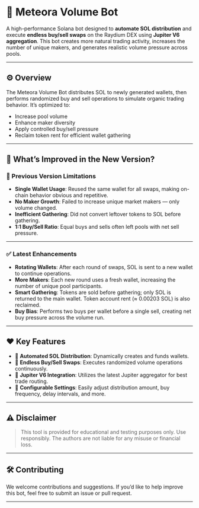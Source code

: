 # 🔁 Meteora Volume Bot

A high-performance Solana bot designed to **automate SOL distribution** and execute **endless buy/sell swaps** on the Raydium DEX using **Jupiter V6 aggregation**. This bot creates more natural trading activity, increases the number of unique makers, and generates realistic volume pressure across pools.

---

## ⚙️ Overview

The Meteora Volume Bot distributes SOL to newly generated wallets, then performs randomized buy and sell operations to simulate organic trading behavior. It’s optimized to:
- Increase pool volume
- Enhance maker diversity
- Apply controlled buy/sell pressure
- Reclaim token rent for efficient wallet gathering

---

## 🔄 What’s Improved in the New Version?

### 🛑 Previous Version Limitations
- **Single Wallet Usage**: Reused the same wallet for all swaps, making on-chain behavior obvious and repetitive.
- **No Maker Growth**: Failed to increase unique market makers — only volume changed.
- **Inefficient Gathering**: Did not convert leftover tokens to SOL before gathering.
- **1:1 Buy/Sell Ratio**: Equal buys and sells often left pools with net sell pressure.

---

### ✅ Latest Enhancements
- **Rotating Wallets**: After each round of swaps, SOL is sent to a new wallet to continue operations.
- **More Makers**: Each new round uses a fresh wallet, increasing the number of unique pool participants.
- **Smart Gathering**: Tokens are sold before gathering; only SOL is returned to the main wallet. Token account rent (≈ 0.00203 SOL) is also reclaimed.
- **Buy Bias**: Performs two buys per wallet before a single sell, creating net buy pressure across the volume run.

---

## ❤️ Key Features

- 🔹 **Automated SOL Distribution**: Dynamically creates and funds wallets.
- 🔹 **Endless Buy/Sell Swaps**: Executes randomized volume operations continuously.
- 🔹 **Jupiter V6 Integration**: Utilizes the latest Jupiter aggregator for best trade routing.
- 🔹 **Configurable Settings**: Easily adjust distribution amount, buy frequency, delay intervals, and more.

---

## ⚠️ Disclaimer

> This tool is provided for educational and testing purposes only. Use responsibly. The authors are not liable for any misuse or financial loss.

---

## 🛠️ Contributing

We welcome contributions and suggestions. If you’d like to help improve this bot, feel free to submit an issue or pull request.

---
